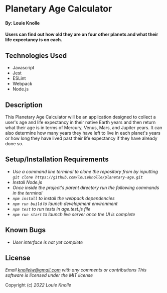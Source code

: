 # Planetary Age Calculator

#### By: Louie Knolle

#### Users can find out how old they are on four other planets and what their life expectancy is on each.

## Technologies Used

* Javascript
* Jest
* ESLint
* Webpack
* Node.js


## Description 

This Planetary Age Calculator will be an application designed to collect a user's age and life expectancy in their native Earth years and then return what their age is in terms of Mercury, Venus, Mars, and Jupiter years. It can also determine how many years they have left to live in each planet's years or how long they have lived past their life expectancy if they have already done so. 


## Setup/Installation Requirements

* _Use a command line terminal to clone the repository from by inputting ```git clone https://github.com/louieknolle/planetary-age.git```_
* _Install Node.js_
* _Once inside the project's parent directory run the following commands in the terminal_
* _```npm install``` to install the webpack dependencies_
* _```npm run build``` to launch development environment_
* _```npm test``` to run tests in age.test.js file_
* _```npm run start``` to launch live server once the UI is complete_

## Known Bugs

* _User interface is not yet complete_

## License

_Email knollelw@gmail.com with any comments or contributions_
_This software is licensed under the MIT license_

Copyright (c) _2022_ _Louie Knolle_